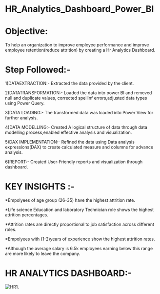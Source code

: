 # HR_Analytics_Dashboard_Power_BI

# Objective:
  To help an organization to improve employee performance and improve employee retention(reduce attrition) by creating a Hr Analytics Dashboard.

  # Step Followed:-
  
  1)DATAEXTRACTION:- Extracted the data provided by the client.
  
  2)DATATRANSFORMATION:- Loaded the data into power BI and removed null and duplicate values, corrected spellinf errors,adjusted data types using 
  Power Query.

  3)DATA LOADING:- The transformed data was loaded into Power View for further analysis.

  4)DATA MODELLING:- Created  A logical structure of data through data modelling process,enabled effective analysis and visualization.

  5)DAX IMPLEMENTATION:- Refined the data using Data analysis expressions(DAX) to create calculated measure and columns for advance analysis.

  6)REPORT:- Created User-Friendly reports and visualization through dashboard.

# KEY INSIGHTS :-
*Empolyees of age group (26-35) have the highest attrition rate.

*Life science Education and laboratory Technician role shows the highest attrition percentages.

*Attrition rates are directly proportional to job satisfaction across different roles.

*Empolyees with (1-2)years of experience show the highest attrition rates.

*Although the average salary is 6.5k employees earning below this range are more likely to leave the company.
# HR ANALYTICS DASHBOARD:-
![HR1](https://github.com/SumeetTompe070/HR_Analytics_Dashboard_Power_BI/assets/140255237/27741661-7b83-4336-a5f8-6f558657fd59).


